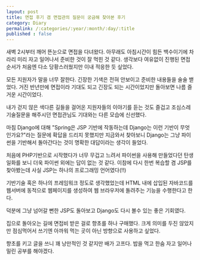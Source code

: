 ```yaml
---
layout: post
title: 면접 후기 겸 면접관의 질문이 궁금해 찾아본 후기
category: Diary
permalink: /:categories/:year/:month/:day/:title
published : false
---
```


새벽 2시부터 깨어 뜬눈으로 면접을 다녀왔다. 아무래도 아침시간이 힘든 백수이기에 차라리 미리 자고 일어나서 준비한 것이 잘 먹힌 것 같다. 생각보다 여유없이 진행된 면접순서가 처음엔 다소 당황스러웠지만 이내 적응한 듯 싶었다.

모든 지원자가 말을 너무 잘한다. 긴장한 기색은 전혀 안보이고 준비한 내용들을 술술 밷었다. 거진 반년만에 면접이라 기대도 되고 긴장도 되는 시간이었지만 돌아보면 나름 즐거운 시간이었다. 

내가 걷지 않은 색다른 길들을 걸어온 지원자들의 이야기를 듣는 것도 즐겁고 조심스레 기술질문을 해주시던 면접관님도 기대와는 다른 모습에 신선했다. 

마침 Django에 대해 "Spring은 JSP 기반에 작동하는데 Django는 이런 기반이 무엇인가요?"라는 질문에 확답을 드리지 못했지만 지금와서 찾아보니 Django는 그냥 파이썬을 기반해서 돌아간다는 것이 명확한 대답이라는 생각이 들었다. 

처음에 PHP기반으로 시작했다가 너무 무겁고 느려서 파이썬을 사용해 만들었다던 탄생일화를 보니 더욱 파이썬 외에는 답이 없는 것 같다. 이참에 다시 한번 복습할 겸 JSP를 찾아봤는데 사실 JSP는 하나의 프로그래밍 언어였다(!!) 

기반기술 혹은 하나의 프레임워크 정도로 생각했었는데 HTML 내에 삽입된 자바코드를 웹서버에 동적으로 웹페이지를 생성하여 웹 브라우저에 돌려주는 기능을 수행한다고 한다. 

덕분에 그냥 넘어갈 뻔한 JSP도 돌아보고 Django도 다시 볼수 있는 좋은 기회였다.

집으로 돌아오는 길에 면접비 받은 걸로 향초를 하나 구매했다. 크게 의미를 두진 않았지만 점심먹어서 쓰기엔 아까워 먹는 곳이 아닌 방향으로 사용하고 싶었다. 

향초를 키고 글을 쓰니 꽤 낭만적인 것 같지만 배가 고프다. 밥을 먹고 한숨 자고 일어나 밀린 공부를 해야겠다.